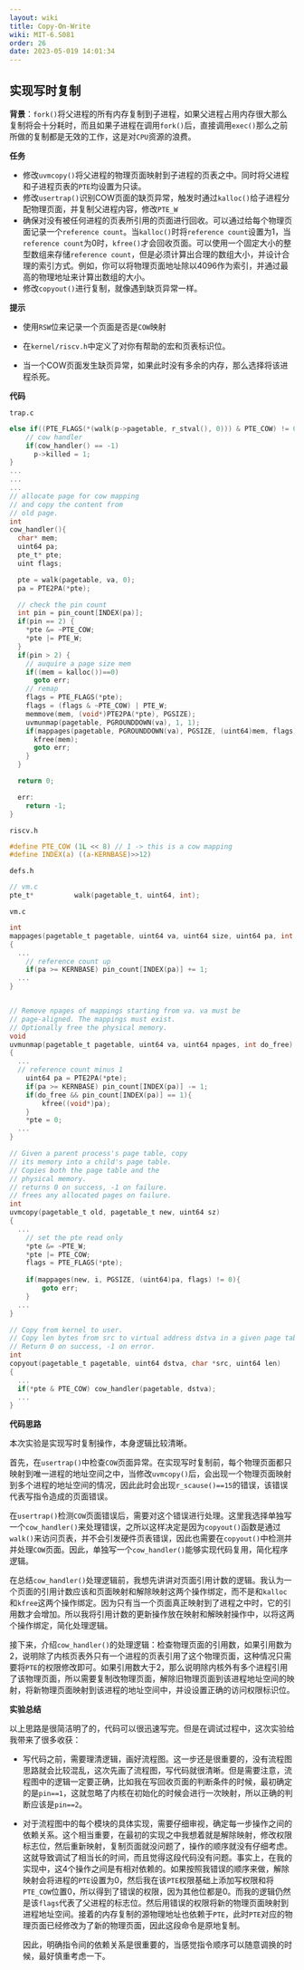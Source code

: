 ```yaml
---
layout: wiki
title: Copy-On-Write
wiki: MIT-6.S081
order: 26
date: 2023-05-019 14:01:34
---
```


## 实现写时复制

**背景**：`fork()`将父进程的所有内存复制到子进程，如果父进程占用内存很大那么复制将会十分耗时，而且如果子进程在调用`fork()`后，直接调用`exec()`那么之前所做的复制都是无效的工作，这是对`CPU`资源的浪费。

**任务**

* 修改`uvmcopy()`将父进程的物理页面映射到子进程的页表之中。同时将父进程和子进程页表的`PTE`均设置为只读。
* 修改`usertrap()`识别COW页面的缺页异常，触发时通过`kalloc()`给子进程分配物理页面，并复制父进程内容，修改`PTE_W`
* 确保对没有被任何进程的页表所引用的页面进行回收。可以通过给每个物理页面记录一个`reference count`。当`kalloc()`时将`reference count`设置为1，当`reference count`为0时，`kfree()`才会回收页面。可以使用一个固定大小的整型数组来存储`reference count`，但是必须计算出合理的数组大小，并设计合理的索引方式。例如，你可以将物理页面地址除以4096作为索引，并通过最高的物理地址来计算出数组的大小。
* 修改`copyout()`进行复制，就像遇到缺页异常一样。

**提示**

* 使用`RSW`位来记录一个页面是否是`COW`映射
* 在`kernel/riscv.h`中定义了对你有帮助的宏和页表标识位。

* 当一个COW页面发生缺页异常，如果此时没有多余的内存，那么选择将该进程杀死。

**代码**

`trap.c`

```C
else if((PTE_FLAGS(*(walk(p->pagetable, r_stval(), 0))) & PTE_COW) != 0) {
    // cow handler
    if(cow_handler() == -1)
      p->killed = 1;
}
...
...
...
// allocate page for cow mapping
// and copy the content from
// old page.
int
cow_handler(){
  char* mem;
  uint64 pa;
  pte_t* pte;
  uint flags;

  pte = walk(pagetable, va, 0);
  pa = PTE2PA(*pte);

  // check the pin count
  int pin = pin_count[INDEX(pa)];
  if(pin == 2) {
    *pte &= ~PTE_COW;
    *pte |= PTE_W;
  }
  if(pin > 2) {
    // auquire a page size mem
    if((mem = kalloc())==0)
      goto err;
    // remap
    flags = PTE_FLAGS(*pte);
    flags = (flags & ~PTE_COW) | PTE_W;
    memmove(mem, (void*)PTE2PA(*pte), PGSIZE);
    uvmunmap(pagetable, PGROUNDDOWN(va), 1, 1);
    if(mappages(pagetable, PGROUNDDOWN(va), PGSIZE, (uint64)mem, flags) != 0){
      kfree(mem);
      goto err;
    }
  }

  return 0;

  err:
    return -1;
}
```

`riscv.h`

```C
#define PTE_COW (1L << 8) // 1 -> this is a cow mapping
#define INDEX(a) ((a-KERNBASE)>>12)
```

`defs.h`

```C
// vm.c
pte_t*          walk(pagetable_t, uint64, int);
```

`vm.c`

```C
int
mappages(pagetable_t pagetable, uint64 va, uint64 size, uint64 pa, int perm)
{
  ...
	// reference count up
	if(pa >= KERNBASE) pin_count[INDEX(pa)] += 1;
  ...
}


// Remove npages of mappings starting from va. va must be
// page-aligned. The mappings must exist.
// Optionally free the physical memory.
void
uvmunmap(pagetable_t pagetable, uint64 va, uint64 npages, int do_free)
{
  ...
  // reference count minus 1
	uint64 pa = PTE2PA(*pte);
	if(pa >= KERNBASE) pin_count[INDEX(pa)] -= 1;
	if(do_free && pin_count[INDEX(pa)] == 1){
		kfree((void*)pa);
	}
	*pte = 0;
  ...
}

// Given a parent process's page table, copy
// its memory into a child's page table.
// Copies both the page table and the
// physical memory.
// returns 0 on success, -1 on failure.
// frees any allocated pages on failure.
int
uvmcopy(pagetable_t old, pagetable_t new, uint64 sz)
{
  ...
	// set the pte read only
	*pte &= ~PTE_W;
	*pte |= PTE_COW;
	flags = PTE_FLAGS(*pte);
  
	if(mappages(new, i, PGSIZE, (uint64)pa, flags) != 0){
		goto err;
	}
  ...
}

// Copy from kernel to user.
// Copy len bytes from src to virtual address dstva in a given page table.
// Return 0 on success, -1 on error.
int
copyout(pagetable_t pagetable, uint64 dstva, char *src, uint64 len)
{
  ...
  if(*pte & PTE_COW) cow_handler(pagetable, dstva);
  ...
}
```

**代码思路**

本次实验是实现写时复制操作，本身逻辑比较清晰。

首先，在`usertrap()`中检查`COW`页面异常。在实现写时复制前，每个物理页面都只映射到唯一进程的地址空间之中，当修改`uvmcopy()`后，会出现一个物理页面映射到多个进程的地址空间的情况，因此此时会出现`r_scause()==15`的错误，该错误代表写指令造成的页面错误。

在`usertrap()`检测`COW`页面错误后，需要对这个错误进行处理。这里我选择单独写一个`cow_handler()`来处理错误，之所以这样决定是因为`copyout()`函数是通过`walk()`来访问页表，并不会引发硬件页表错误，因此也需要在`copyout()`中检测并并处理`COW`页面。因此，单独写一个`cow_handler()`能够实现代码复用，简化程序逻辑。

在总结`cow_handler()`处理逻辑前，我想先讲讲对页面引用计数的逻辑。我认为一个页面的引用计数应该和页面映射和解除映射这两个操作绑定，而不是和`kalloc`和`kfree`这两个操作绑定。因为只有当一个页面真正映射到了进程之中时，它的引用数才会增加。所以我将引用计数的更新操作放在映射和解映射操作中，以将这两个操作绑定，简化处理逻辑。

接下来，介绍`cow_handler()`的处理逻辑：检查物理页面的引用数，如果引用数为2，说明除了内核页表外只有一个进程的页表引用了这个物理页面，这种情况只需要将`PTE`的权限修改即可。如果引用数大于2，那么说明除内核外有多个进程引用了该物理页面，所以需要复制改物理页面，解除旧物理页面到该进程地址空间的映射，将新物理页面映射到该进程的地址空间中，并设设置正确的访问权限标识位。

**实验总结**

以上思路是很简洁明了的，代码可以很迅速写完。但是在调试过程中，这次实验给我带来了很多收获：

* 写代码之前，需要理清逻辑，画好流程图。这一步还是很重要的，没有流程图思路就会比较混乱，这次先画了流程图，写代码就很清晰。但是需要注意，流程图中的逻辑一定要正确，比如我在写回收页面的判断条件的时候，最初确定的是`pin==1`，这就忽略了内核在初始化的时候会进行一次映射，所以正确的判断应该是`pin==2`。

* 对于流程图中的每个模块的具体实现，需要仔细审视，确定每一步操作之间的依赖关系。这个相当重要，在最初的实现之中我想着就是解除映射，修改权限标志位，然后重新映射，复制页面就没问题了，操作的顺序就没有仔细考虑。这就导致调试了相当长的时间，而且觉得这段代码没有问题。事实上，在我的实现中，这4个操作之间是有相对依赖的。如果按照我错误的顺序来做，解除映射会将进程的`PTE`设置为0，然后我在该`PTE`权限基础上添加写权限和将`PTE_COW`位置0，所以得到了错误的权限，因为其他位都是0。而我的逻辑仍然是该`flags`代表了父进程的标志位。然后用错误的权限将新的物理页面映射到进程地址空间。接着的内存复制的源物理地址也依赖于`PTE`，此时`PTE`对应的物理页面已经修改为了新的物理页面，因此这段命令是原地复制。

  因此，明确指令间的依赖关系是很重要的，当感觉指令顺序可以随意调换的时候，最好慎重考虑一下。
